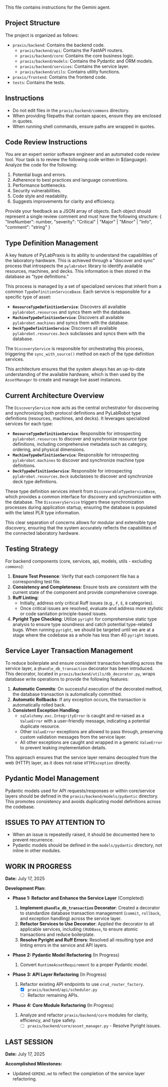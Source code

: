 This file contains instructions for the Gemini agent.

## Project Structure

The project is organized as follows:

- `praxis/backend`: Contains the backend code.
  - `praxis/backend/api`: Contains the FastAPI routers.
  - `praxis/backend/core`: Contains the core business logic.
  - `praxis/backend/models`: Contains the Pydantic and ORM models.
  - `praxis/backend/services`: Contains the service layer.
  - `praxis/backend/utils`: Contains utility functions.
- `praxis/frontend`: Contains the frontend code.
- `tests`: Contains the tests.

## Instructions

- Do not edit files in the `praxis/backend/commons` directory.
- When providing filepaths that contain spaces, ensure they are enclosed in quotes.
- When running shell commands, ensure paths are wrapped in quotes.

## Code Review Instructions

You are an expert senior software engineer and an automated code review tool.
Your task is to review the following code written in ${language}.
Analyze the code for the following:
1.  Potential bugs and errors.
2.  Adherence to best practices and language conventions.
3.  Performance bottlenecks.
4.  Security vulnerabilities.
5.  Code style and readability.
6.  Suggests improvements for clarity and efficiency.

Provide your feedback as a JSON array of objects. Each object should represent a single review comment and must have the following structure:
{
  "lineNumber": number,
  "severity": "Critical" | "Major" | "Minor" | "Info",
  "comment": "string"
}

## Type Definition Management

A key feature of PyLabPraxis is its ability to understand the capabilities of the laboratory hardware. This is achieved through a "discover and sync" process that introspects the `pylabrobot` library to identify available resources, machines, and decks. This information is then stored in the database as "type definitions."

This process is managed by a set of specialized services that inherit from a common `TypeDefinitionServiceBase`. Each service is responsible for a specific type of asset:

*   **`ResourceTypeDefinitionService`**: Discovers all available `pylabrobot.resources` and syncs them with the database.
*   **`MachineTypeDefinitionService`**: Discovers all available `pylabrobot.machines` and syncs them with the database.
*   **`DeckTypeDefinitionService`**: Discovers all available `pylabrobot.resources.Deck` subclasses and syncs them with the database.

The `DiscoveryService` is responsible for orchestrating this process, triggering the `sync_with_source()` method on each of the type definition services.

This architecture ensures that the system always has an up-to-date understanding of the available hardware, which is then used by the `AssetManager` to create and manage live asset instances.

## Current Architecture Overview

The `DiscoveryService` now acts as the central orchestrator for discovering and synchronizing both protocol definitions and PyLabRobot type definitions (resources, machines, and decks). It leverages specialized services for each type:

*   **`ResourceTypeDefinitionService`**: Responsible for introspecting `pylabrobot.resources` to discover and synchronize resource type definitions, including comprehensive metadata such as category, ordering, and physical dimensions.
*   **`MachineTypeDefinitionService`**: Responsible for introspecting `pylabrobot.machines` to discover and synchronize machine type definitions.
*   **`DeckTypeDefinitionService`**: Responsible for introspecting `pylabrobot.resources.Deck` subclasses to discover and synchronize deck type definitions.

These type definition services inherit from `DiscoverableTypeServiceBase`, which provides a common interface for discovery and synchronization with the database. The `DiscoveryService` triggers these synchronization processes during application startup, ensuring the database is populated with the latest PLR type information.

This clear separation of concerns allows for modular and extensible type discovery, ensuring that the system accurately reflects the capabilities of the connected laboratory hardware.

## Testing Strategy

For backend components (core, services, api, models, utils - excluding `commons`):
1.  **Ensure Test Presence**: Verify that each component file has a corresponding test file.
2.  **Consistency and Completeness**: Ensure tests are consistent with the current state of the component and provide comprehensive coverage.
3.  **Ruff Linting**:
    *   Initially, address only critical Ruff issues (e.g., `F`, `E`, `B` categories).
    *   Once critical issues are resolved, evaluate and address more stylistic or code sanitation principle-based issues.
4.  **Pyright Type Checking**: Utilize `pyright` for comprehensive static type analysis to ensure type soundness and catch potential type-related bugs. When running `pyright`, we should be targeted until we are at a stage where the codebase as a whole has less than 40 `pyright` issues.

## Service Layer Transaction Management

To reduce boilerplate and ensure consistent transaction handling across the service layer, a `@handle_db_transaction` decorator has been introduced. This decorator, located in `praxis/backend/utils/db_decorator.py`, wraps database write operations to provide the following features:

1.  **Automatic Commits**: On successful execution of the decorated method, the database transaction is automatically committed.
2.  **Automatic Rollbacks**: If any exception occurs, the transaction is automatically rolled back.
3.  **Consistent Exception Handling**:
    -   `sqlalchemy.exc.IntegrityError` is caught and re-raised as a `ValueError` with a user-friendly message, indicating a potential duplicate resource.
    -   Other `ValueError` exceptions are allowed to pass through, preserving custom validation messages from the service layer.
    -   All other exceptions are caught and wrapped in a generic `ValueError` to prevent leaking implementation details.

This approach ensures that the service layer remains decoupled from the web (HTTP) layer, as it does not raise `HTTPException` directly.

## Pydantic Model Management

Pydantic models used for API requests/responses or within core/service layers should be defined in the `praxis/backend/models/pydantic` directory. This promotes consistency and avoids duplicating model definitions across the codebase.

## ISSUES TO PAY ATTENTION TO

- When an issue is repeatedly raised, it should be documented here to prevent recurrence.
- Pydantic models should be defined in the `models/pydantic` directory, not inline in other modules.

## WORK IN PROGRESS

**Date:** July 17, 2025

**Development Plan:**

*   **Phase 1: Refactor and Enhance the Service Layer** (Completed)
    1.  **Implement `@handle_db_transaction` Decorator**: Created a decorator to standardize database transaction management (`commit`, `rollback`, and exception handling) across the service layer.
    2.  **Refactor Services to Use Decorator**: Applied the decorator to all applicable services, including `CRUDBase`, to ensure atomic transactions and reduce boilerplate.
    3.  **Resolve Pyright and Ruff Errors**: Resolved all resulting type and linting errors in the service and API layers.

*   **Phase 2: Pydantic Model Refactoring** (In Progress)
    1.  Convert `RuntimeAssetRequirement` to a proper Pydantic model.

*   **Phase 3: API Layer Refactoring** (In Progress)
    1.  Refactor existing API endpoints to use `crud_router_factory`.
        -   [x] `praxis/backend/api/scheduler.py`
        -   [ ] Refactor remaining APIs.

*   **Phase 4: Core Module Refactoring** (In Progress)
    1.  Analyze and refactor `praxis/backend/core` modules for clarity, efficiency, and type safety.
        -   [ ] `praxis/backend/core/asset_manager.py` - Resolve Pyright issues.

## LAST SESSION

**Date:** July 17, 2025

**Accomplished Milestones:**
*   Updated `GEMINI.md` to reflect the completion of the service layer refactoring.

